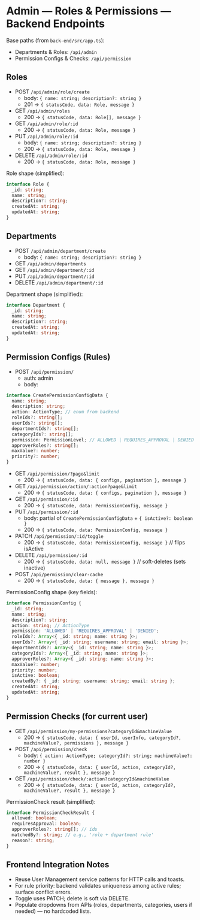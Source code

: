 # Admin — Roles & Permissions — Backend Endpoints

Base paths (from `back-end/src/app.ts`):

- Departments & Roles: `/api/admin`
- Permission Configs & Checks: `/api/permission`

## Roles

- POST `/api/admin/role/create`
  - body: `{ name: string; description?: string }`
  - 201 → `{ statusCode, data: Role, message }`
- GET `/api/admin/roles`
  - 200 → `{ statusCode, data: Role[], message }`
- GET `/api/admin/role/:id`
  - 200 → `{ statusCode, data: Role, message }`
- PUT `/api/admin/role/:id`
  - body: `{ name: string; description?: string }`
  - 200 → `{ statusCode, data: Role, message }`
- DELETE `/api/admin/role/:id`
  - 200 → `{ statusCode, data: Role, message }`

Role shape (simplified):

```ts
interface Role {
  _id: string;
  name: string;
  description?: string;
  createdAt: string;
  updatedAt: string;
}
```

## Departments

- POST `/api/admin/department/create`
  - body: `{ name: string; description?: string }`
- GET `/api/admin/departments`
- GET `/api/admin/department/:id`
- PUT `/api/admin/department/:id`
- DELETE `/api/admin/department/:id`

Department shape (simplified):

```ts
interface Department {
  _id: string;
  name: string;
  description?: string;
  createdAt: string;
  updatedAt: string;
}
```

## Permission Configs (Rules)

- POST `/api/permission/`
  - auth: admin
  - body:

```ts
interface CreatePermissionConfigData {
  name: string;
  description: string;
  action: ActionType; // enum from backend
  roleIds?: string[];
  userIds?: string[];
  departmentIds?: string[];
  categoryIds?: string[];
  permission: PermissionLevel; // ALLOWED | REQUIRES_APPROVAL | DENIED
  approverRoles?: string[];
  maxValue?: number;
  priority?: number;
}
```

- GET `/api/permission/?page&limit`
  - 200 → `{ statusCode, data: { configs, pagination }, message }`
- GET `/api/permission/action/:action?page&limit`
  - 200 → `{ statusCode, data: { configs, pagination }, message }`
- GET `/api/permission/:id`
  - 200 → `{ statusCode, data: PermissionConfig, message }`
- PUT `/api/permission/:id`
  - body: partial of `CreatePermissionConfigData` + `{ isActive?: boolean }`
  - 200 → `{ statusCode, data: PermissionConfig, message }`
- PATCH `/api/permission/:id/toggle`
  - 200 → `{ statusCode, data: PermissionConfig, message }` // flips isActive
- DELETE `/api/permission/:id`
  - 200 → `{ statusCode, data: null, message }` // soft-deletes (sets inactive)
- POST `/api/permission/clear-cache`
  - 200 → `{ statusCode, data: { message }, message }`

PermissionConfig shape (key fields):

```ts
interface PermissionConfig {
  _id: string;
  name: string;
  description?: string;
  action: string; // ActionType
  permission: 'ALLOWED' | 'REQUIRES_APPROVAL' | 'DENIED';
  roleIds?: Array<{ _id: string; name: string }>;
  userIds?: Array<{ _id: string; username: string; email: string }>;
  departmentIds?: Array<{ _id: string; name: string }>;
  categoryIds?: Array<{ _id: string; name: string }>;
  approverRoles?: Array<{ _id: string; name: string }>;
  maxValue?: number;
  priority: number;
  isActive: boolean;
  createdBy?: { _id: string; username: string; email: string };
  createdAt: string;
  updatedAt: string;
}
```

## Permission Checks (for current user)

- GET `/api/permission/my-permissions?categoryId&machineValue`
  - 200 → `{ statusCode, data: { userId, userInfo, categoryId?, machineValue?, permissions }, message }`
- POST `/api/permission/check`
  - body: `{ action: ActionType; categoryId?: string; machineValue?: number }`
  - 200 → `{ statusCode, data: { userId, action, categoryId?, machineValue?, result }, message }`
- GET `/api/permission/check/:action?categoryId&machineValue`
  - 200 → `{ statusCode, data: { userId, action, categoryId?, machineValue?, result }, message }`

PermissionCheck result (simplified):

```ts
interface PermissionCheckResult {
  allowed: boolean;
  requiresApproval: boolean;
  approverRoles?: string[]; // ids
  matchedBy?: string; // e.g., 'role + department rule'
  reason?: string;
}
```

## Frontend Integration Notes

- Reuse User Management service patterns for HTTP calls and toasts.
- For rule priority: backend validates uniqueness among active rules; surface conflict errors.
- Toggle uses PATCH; delete is soft via DELETE.
- Populate dropdowns from APIs (roles, departments, categories, users if needed) — no hardcoded lists.
